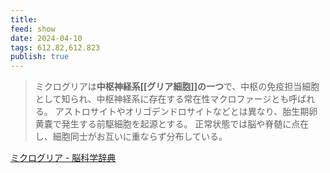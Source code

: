 ```yaml
---
title: 
feed: show
date: 2024-04-10
tags: 612.82,612.823
publish: true
---
```

> ミクログリアは**中枢神経系[[グリア細胞]]の一つ**で、中枢の免疫担当細胞として知られ、中枢神経系に存在する常在性マクロファージとも呼ばれる。 アストロサイトやオリゴデンドロサイトなどとは異なり、胎生期卵黄嚢で発生する前駆細胞を起源とする。 正常状態では脳や脊髄に点在し、細胞同士がお互いに重ならず分布している。

[ミクログリア - 脳科学辞典](https://bsd.neuroinf.jp/wiki/%E3%83%9F%E3%82%AF%E3%83%AD%E3%82%B0%E3%83%AA%E3%82%A2)
